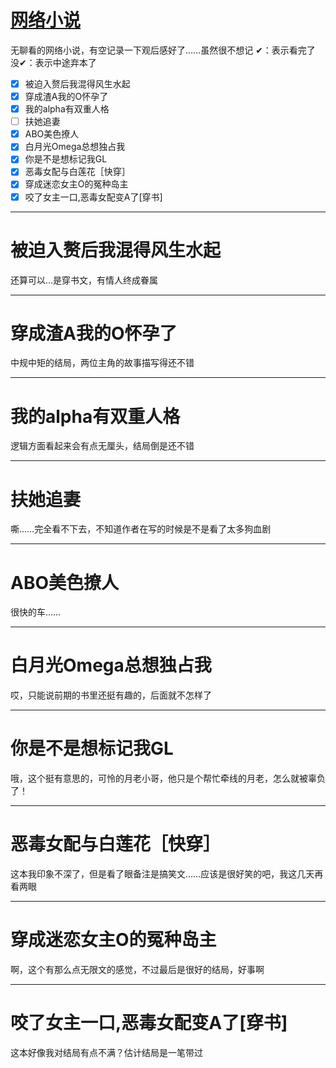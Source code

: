 # [网络小说](https://github.com/noteMay/Note/issues/5)

无聊看的网络小说，有空记录一下观后感好了……虽然很不想记
✔：表示看完了
没✔：表示中途弃本了

- [x] 被迫入赘后我混得风生水起
- [x] 穿成渣A我的O怀孕了
- [x] 我的alpha有双重人格
- [ ] 扶她追妻
- [x] ABO美色撩人
- [x] 白月光Omega总想独占我
- [x] 你是不是想标记我GL
- [x] 恶毒女配与白莲花［快穿］
- [x] 穿成迷恋女主O的冤种岛主
- [x] 咬了女主一口,恶毒女配变A了[穿书]

---

# 被迫入赘后我混得风生水起
还算可以…是穿书文，有情人终成眷属

---

# 穿成渣A我的O怀孕了
中规中矩的结局，两位主角的故事描写得还不错

---

# 我的alpha有双重人格
逻辑方面看起来会有点无厘头，结局倒是还不错

---

# 扶她追妻
嘶……完全看不下去，不知道作者在写的时候是不是看了太多狗血剧

---

# ABO美色撩人
很快的车……

---

# 白月光Omega总想独占我
哎，只能说前期的书里还挺有趣的，后面就不怎样了

---

# 你是不是想标记我GL
哦，这个挺有意思的，可怜的月老小哥，他只是个帮忙牵线的月老，怎么就被辜负了！

---

# 恶毒女配与白莲花［快穿］
这本我印象不深了，但是看了眼备注是搞笑文……应该是很好笑的吧，我这几天再看两眼

---

# 穿成迷恋女主O的冤种岛主
啊，这个有那么点无限文的感觉，不过最后是很好的结局，好事啊

---

# 咬了女主一口,恶毒女配变A了[穿书]
这本好像我对结局有点不满？估计结局是一笔带过